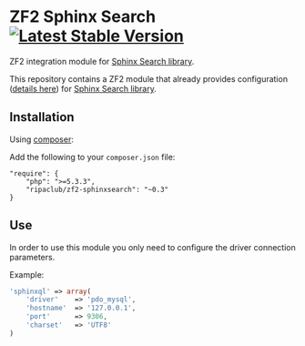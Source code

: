 ZF2 Sphinx Search [![Latest Stable Version](https://poser.pugx.org/ripaclub/zf2-sphinxsearch/v/stable.png)](https://packagist.org/packages/ripaclub/zf2-sphinxsearch)
=======================

ZF2 integration module for [Sphinx Search library](https://github.com/ripaclub/sphinxsearch).

This repository contains a ZF2 module that already provides configuration ([details here](https://github.com/ripaclub/sphinxsearch)) for [Sphinx Search library](https://github.com/ripaclub/sphinxsearch).

Installation
---

Using [composer](http://getcomposer.org/):

Add the following to your `composer.json` file:

    "require": {
        "php": ">=5.3.3",
        "ripaclub/zf2-sphinxsearch": "~0.3"
    }

Use
---

In order to use this module you only need to configure the driver connection parameters.

Example:

```php
'sphinxql' => array(
	'driver'    => 'pdo_mysql',
	'hostname'  => '127.0.0.1',
	'port'      => 9306,
	'charset'   => 'UTF8'
)
```
